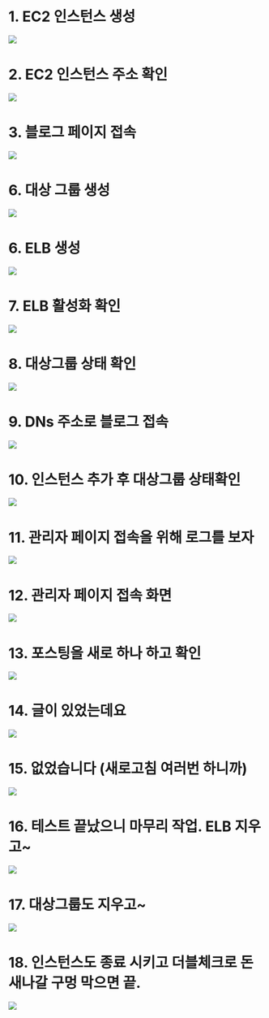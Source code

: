 # 1. EC2 인스턴스 생성
![](../AWS/screenshot/17.jpg)

# 2. EC2 인스턴스 주소 확인
![](../AWS/screenshot/18.jpg)

# 3. 블로그 페이지 접속
![](../AWS/screenshot/19.jpg)

# 6. 대상 그룹 생성
![](../AWS/screenshot/20.jpg)

# 6. ELB 생성
![](../AWS/screenshot/21.jpg)

# 7. ELB 활성화 확인
![](../AWS/screenshot/22.jpg)

# 8. 대상그룹 상태 확인
![](../AWS/screenshot/23.jpg)

# 9. DNs 주소로 블로그 접속
![](../AWS/screenshot/24.jpg)

# 10. 인스턴스 추가 후 대상그룹 상태확인
![](../AWS/screenshot/25.jpg)

# 11. 관리자 페이지 접속을 위해 로그를 보자
![](../AWS/screenshot/26.jpg)

# 12. 관리자 페이지 접속 화면
![](../AWS/screenshot/27.jpg)

# 13. 포스팅을 새로 하나 하고 확인
![](../AWS/screenshot/28.jpg)

# 14. 글이 있었는데요
![](../AWS/screenshot/29.jpg)

# 15. 없었습니다 (새로고침 여러번 하니까)
![](../AWS/screenshot/30.jpg)

# 16. 테스트 끝났으니 마무리 작업. ELB 지우고~
![](../AWS/screenshot/31.jpg)

# 17. 대상그룹도 지우고~
![](../AWS/screenshot/32.jpg)

# 18. 인스턴스도 종료 시키고 더블체크로 돈 새나갈 구멍 막으면 끝.
![](../AWS/screenshot/33.jpg)
